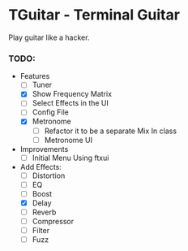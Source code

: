 
# TGuitar - Terminal Guitar

Play guitar like a hacker.

### TODO:

- Features
  - [ ] Tuner
  - [x] Show Frequency Matrix
  - [ ] Select Effects in the UI
  - [ ] Config File
  - [x] Metronome
    - [ ] Refactor it to be a separate Mix In class
    - [ ] Metronome UI
- Improvements
  - [ ] Initial Menu Using ftxui
- Add Effects:
  - [ ] Distortion 
  - [ ] EQ
  - [ ] Boost
  - [x] Delay
  - [ ] Reverb
  - [ ] Compressor
  - [ ] Filter
  - [ ] Fuzz
